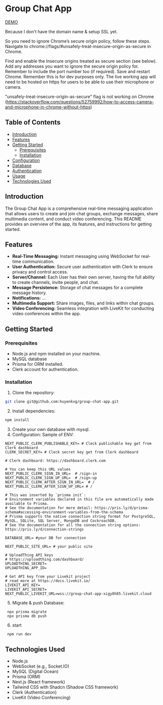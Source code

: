 # Group Chat App

[DEMO](http://128.199.149.6/)

Because I don't have the domain name & setup SSL yet. 

So you need to ignore Chrome’s secure origin policy, follow these steps. Navigate to chrome://flags/#unsafely-treat-insecure-origin-as-secure in Chrome.

Find and enable the Insecure origins treated as secure section (see below). Add any addresses you want to ignore the secure origin policy for. Remember to include the port number too (if required). Save and restart Chrome.
Remember this is for dev purposes only. The live working app will need to be hosted on https for users to be able to use their microphone or camera.

"unsafely-treat-insecure-origin-as-secure" flag is not working on Chrome
(https://stackoverflow.com/questions/52759992/how-to-access-camera-and-microphone-in-chrome-without-https)
## Table of Contents

- [Introduction](#introduction)
- [Features](#features)
- [Getting Started](#getting-started)
  - [Prerequisites](#prerequisites)
  - [Installation](#installation)
- [Configuration](#configuration)
- [Database](#database)
- [Authentication](#authentication)
- [Usage](#usage)
- [Technologies Used](#technologies-used)

## Introduction

The Group Chat App is a comprehensive real-time messaging application that allows users to create and join chat groups, exchange messages, share multimedia content, and conduct video conferencing. This README provides an overview of the app, its features, and instructions for getting started.

## Features

- **Real-Time Messaging:** Instant messaging using WebSocket for real-time communication.
- **User Authentication:** Secure user authentication with Clerk to ensure privacy and control access.
- **Server/Channel:** Each User has their own server, having the full ability to create channels, invite people, and chat.
- **Message Persistence:** Storage of chat messages for a complete message history.
- **Notifications:** ...
- **Multimedia Support:** Share images, files, and links within chat groups.
- **Video Conferencing:** Seamless integration with LiveKit for conducting video conferences within the app.

## Getting Started

### Prerequisites
- Node.js and npm installed on your machine.
- MySQL database
- Prisma for ORM installed.
- Clerk account for authentication.

### Installation

1. Clone the repository:

 ```bash
 git clone git@github.com:huyenkvg/group-chat-app.git
 ```
2. Install dependencies:
  ```bash
  npm install
  ``` 
3. Create your own database with mysql.
4. Configuration:
 Sample of ENV:
  ```
  NEXT_PUBLIC_CLERK_PUBLISHABLE_KEY= # Cleck publishable key get from Clerk dashboard
CLERK_SECRET_KEY= # Cleck secret key get from Clerk dashboard

# Clerk dashboard: https://dashboard.clerk.com

# You can keep this URL values
NEXT_PUBLIC_CLERK_SIGN_IN_URL=  # /sign-in
NEXT_PUBLIC_CLERK_SIGN_UP_URL=  # /sign-up
NEXT_PUBLIC_CLERK_AFTER_SIGN_IN_URL=  # /
NEXT_PUBLIC_CLERK_AFTER_SIGN_UP_URL= # /

# This was inserted by `prisma init`:
# Environment variables declared in this file are automatically made available to Prisma.
# See the documentation for more detail: https://pris.ly/d/prisma-schema#accessing-environment-variables-from-the-schema
# Prisma supports the native connection string format for PostgreSQL, MySQL, SQLite, SQL Server, MongoDB and CockroachDB.
# See the documentation for all the connection string options: https://pris.ly/d/connection-strings

DATABASE_URL= #your DB for connection

NEXT_PUBLIC_SITE_URL= # your public site

# UploadThing API keys
# https://uploadthing.com/dashboard/ 
UPLOADTHING_SECRET=
UPLOADTHING_APP_ID=

# Get API key from your Livekit project
# read more at https://docs.livekit.io/
LIVEKIT_API_KEY=
LIVEKIT_API_SECRET=
NEXT_PUBLIC_LIVEKIT_URL=wss://group-chat-app-xigy8h85.livekit.cloud

  ```
5. Migrate & push Database:
  ```
   npx prisma migrate
   npx prisma db push 
  ```
6. start
 ```
  npm run dev
 ```

## Technologies Used
- Node.js 
- WebSocket (e.g., Socket.IO)
- MySQL (Digital Ocean)
- Prisma (ORM)
- Next.js (React framework)
- Tailwind CSS with Shadcn (Shadow CSS framework)
- Clerk (Authentication)
- LiveKit (Video Conferencing)


